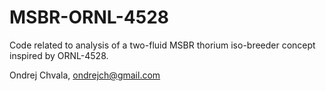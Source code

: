 # MSBR-ORNL-4528

Code related to analysis of a two-fluid MSBR thorium iso-breeder concept inspired by ORNL-4528.

Ondrej Chvala, ondrejch@gmail.com
